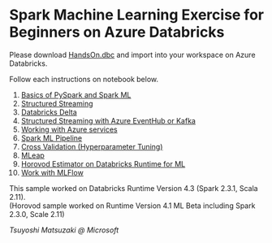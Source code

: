 # Spark Machine Learning Exercise for Beginners on Azure Databricks

Please download [HandsOn.dbc](https://github.com/tsmatz/azure-databricks-exercise/raw/master/HandsOn.dbc) and import into your workspace on Azure Databricks.

Follow each instructions on notebook below.

1. [Basics of PySpark and Spark ML](https://databricks-hol.azurewebsites.net/basics/exercise01-pyspark-dataframe.html)
2. [Structured Streaming](https://databricks-hol.azurewebsites.net/basics/exercise02-structured-streaming.html)
3. [Databricks Delta](https://databricks-hol.azurewebsites.net/basics/exercise03-databricks-delta.html)
4. [Structured Streaming with Azure EventHub or Kafka](https://databricks-hol.azurewebsites.net/basics/exercise04-streaming-eventhub.html)
5. [Working with Azure services](https://databricks-hol.azurewebsites.net/basics/exercise05-blob.html)
6. [Spark ML Pipeline](https://databricks-hol.azurewebsites.net/basics/exercise06-sparkml-pipeline.html)
7. [Cross Validation (Hyperparameter Tuning)](https://databricks-hol.azurewebsites.net/basics/exercise07-cross-validation.html)
8. [MLeap](https://databricks-hol.azurewebsites.net/basics/exercise08-mleap.html)
9. [Horovod Estimator on Databricks Runtime for ML](https://databricks-hol.azurewebsites.net/basics/exercise09-horovod-estimator.html)
10. [Work with MLFlow](https://databricks-hol.azurewebsites.net/basics/exercise10-mlflow.html)

This sample worked on Databricks Runtime Version 4.3 (Spark 2.3.1, Scala 2.11).    
(Horovod sample worked on Runtime Version 4.1 ML Beta including Spark 2.3.0, Scale 2.11)

*Tsuyoshi Matsuzaki @ Microsoft*
